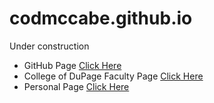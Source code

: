 # codmccabe.github.io

Under construction

* GitHub Page [Click Here](https://codmccabe.github.io)
* College of DuPage Faculty Page [Click Here](https://www.cod.edu/faculty/websites/mccabem85/index.aspx)
* Personal Page [Click Here](https://www.mikemcmath.com/)
